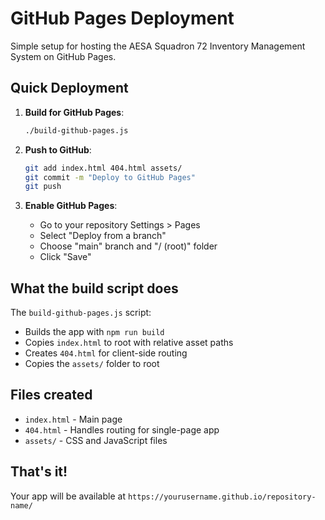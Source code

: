 # GitHub Pages Deployment

Simple setup for hosting the AESA Squadron 72 Inventory Management System on GitHub Pages.

## Quick Deployment

1. **Build for GitHub Pages**:
   ```bash
   ./build-github-pages.js
   ```

2. **Push to GitHub**:
   ```bash
   git add index.html 404.html assets/
   git commit -m "Deploy to GitHub Pages"
   git push
   ```

3. **Enable GitHub Pages**:
   - Go to your repository Settings > Pages
   - Select "Deploy from a branch" 
   - Choose "main" branch and "/ (root)" folder
   - Click "Save"

## What the build script does

The `build-github-pages.js` script:
- Builds the app with `npm run build`
- Copies `index.html` to root with relative asset paths
- Creates `404.html` for client-side routing
- Copies the `assets/` folder to root

## Files created

- `index.html` - Main page
- `404.html` - Handles routing for single-page app
- `assets/` - CSS and JavaScript files

## That's it!

Your app will be available at `https://yourusername.github.io/repository-name/`